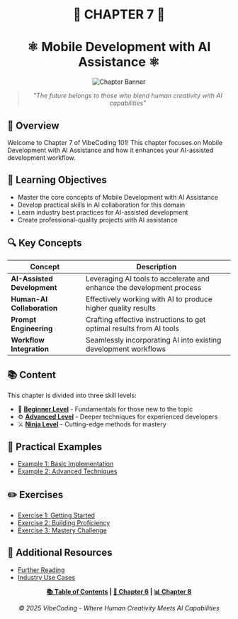 <div align="center">

# 📱 CHAPTER 7 📱

# ⚛️ Mobile Development with AI Assistance ⚛️

![Chapter Banner](https://i.imgur.com/XYZ123.png)

</div>

<div align="center">

> *"The future belongs to those who blend human creativity with AI capabilities"*

</div>

## 🌟 Overview

Welcome to Chapter 7 of VibeCoding 101! This chapter focuses on Mobile Development with AI Assistance and how it enhances your AI-assisted development workflow.

## 🎯 Learning Objectives

- Master the core concepts of Mobile Development with AI Assistance
- Develop practical skills in AI collaboration for this domain
- Learn industry best practices for AI-assisted development
- Create professional-quality projects with AI assistance

## 🔍 Key Concepts

| Concept | Description |
|---------|-------------|
| **AI-Assisted Development** | Leveraging AI tools to accelerate and enhance the development process |
| **Human-AI Collaboration** | Effectively working with AI to produce higher quality results |
| **Prompt Engineering** | Crafting effective instructions to get optimal results from AI tools |
| **Workflow Integration** | Seamlessly incorporating AI into existing development workflows |

## 📚 Content

This chapter is divided into three skill levels:

- 🔰 [**Beginner Level**](./Chapter_7_Beginner.md) - Fundamentals for those new to the topic
- ⚙️ [**Advanced Level**](./Chapter_7_Advanced.md) - Deeper techniques for experienced developers
- ⚔️ [**Ninja Level**](./Chapter_7_Ninja.md) - Cutting-edge methods for mastery

## 🧪 Practical Examples

- [Example 1: Basic Implementation](./examples/example_1.md)
- [Example 2: Advanced Techniques](./examples/example_2.md)

## ✏️ Exercises

- [Exercise 1: Getting Started](./exercises/exercise_1_placeholder.md)
- [Exercise 2: Building Proficiency](./exercises/exercise_2_placeholder.md) 
- [Exercise 3: Mastery Challenge](./exercises/exercise_3_placeholder.md)

## 📖 Additional Resources

- [Further Reading](./Further_Reading.md)
- [Industry Use Cases](./examples/industry_cases.md)

<div align="center">

**[📚 Table of Contents](../README.md) | [🤝 Chapter 6](../Chapter_06_*) | [📊 Chapter 8](../Chapter_08_*)**

</div>

<div align="center">

*© 2025 VibeCoding - Where Human Creativity Meets AI Capabilities*

</div>
